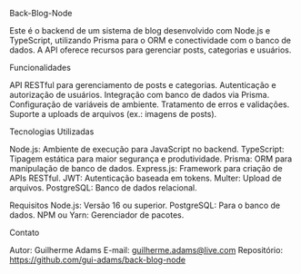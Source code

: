 Back-Blog-Node

Este é o backend de um sistema de blog desenvolvido com Node.js e TypeScript, utilizando Prisma para o ORM e conectividade com o banco de dados. A API oferece recursos para gerenciar posts, categorias e usuários.


Funcionalidades

API RESTful para gerenciamento de posts e categorias.
Autenticação e autorização de usuários.
Integração com banco de dados via Prisma.
Configuração de variáveis de ambiente.
Tratamento de erros e validações.
Suporte a uploads de arquivos (ex.: imagens de posts).

Tecnologias Utilizadas

Node.js: Ambiente de execução para JavaScript no backend.
TypeScript: Tipagem estática para maior segurança e produtividade.
Prisma: ORM para manipulação de banco de dados.
Express.js: Framework para criação de APIs RESTful.
JWT: Autenticação baseada em tokens.
Multer: Upload de arquivos.
PostgreSQL: Banco de dados relacional.

Requisitos
Node.js: Versão 16 ou superior.
PostgreSQL: Para o banco de dados.
NPM ou Yarn: Gerenciador de pacotes.


Contato

Autor: Guilherme Adams
E-mail: guilherme.adams@live.com
Repositório: https://github.com/gui-adams/back-blog-node

